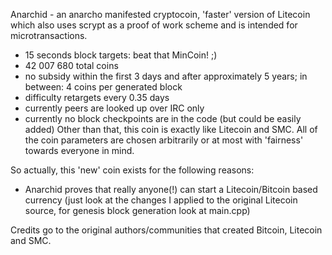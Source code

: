 Anarchid - an anarcho manifested cryptocoin, 'faster' version of Litecoin which also uses scrypt
as a proof of work scheme and is intended for microtransactions.
 - 15 seconds block targets: beat that MinCoin! ;)
 - 42 007 680 total coins
 - no subsidy within the first 3 days and after approximately 5 years;
    in between: 4 coins per generated block
 - difficulty retargets every 0.35 days
 - currently peers are looked up over IRC only
 - currently no block checkpoints are in the code (but could be easily
   added)
Other than that, this coin is exactly like Litecoin and SMC. All of the coin parameters
are chosen arbitrarily or at most with 'fairness' towards everyone in mind.

So actually, this 'new' coin exists for the following reasons:
 - Anarchid proves that really anyone(!) can start a Litecoin/Bitcoin based currency
    (just look at the changes I applied to the original Litecoin source,
     for genesis block generation look at main.cpp)

Credits go to the original authors/communities that
created Bitcoin, Litecoin and SMC.
